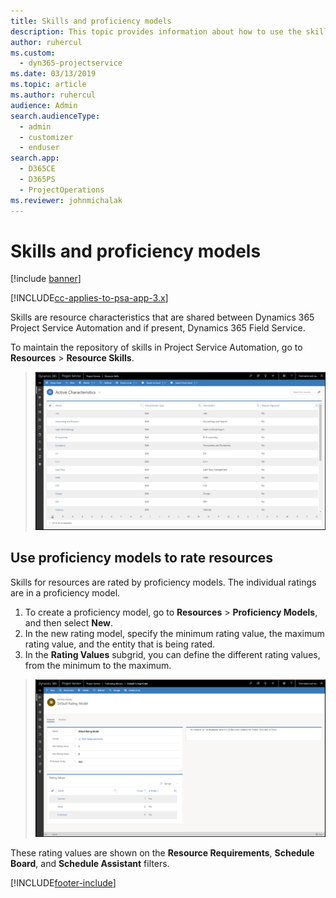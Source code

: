 ```yaml
---
title: Skills and proficiency models
description: This topic provides information about how to use the skills and proficiency models.
author: ruhercul
ms.custom: 
  - dyn365-projectservice
ms.date: 03/13/2019
ms.topic: article
ms.author: ruhercul
audience: Admin
search.audienceType: 
  - admin
  - customizer
  - enduser
search.app: 
  - D365CE
  - D365PS
  - ProjectOperations
ms.reviewer: johnmichalak
---
```


# Skills and proficiency models

[!include [banner](../includes/psa-now-project-operations.md)]

[!INCLUDE[cc-applies-to-psa-app-3.x](../includes/cc-applies-to-psa-app-3x.md)]

Skills are resource characteristics that are shared between Dynamics 365 Project Service Automation and if present, Dynamics 365 Field Service. 

To maintain the repository of skills in Project Service Automation, go to **Resources** \> **Resource Skills**. 

> ![Resource Skills.](media/Resource-Management-image84.png)

## Use proficiency models to rate resources

Skills for resources are rated by proficiency models. The individual ratings are in a proficiency model. 

1. To create a proficiency model, go to **Resources** \> **Proficiency Models**, and then select **New**.
2. In the new rating model, specify the minimum rating value, the maximum rating value, and the entity that is being rated.
3. In the **Rating Values** subgrid, you can define the different rating values, from the minimum to the maximum.

> ![Minimum and maximum ratings defined.](media/Resource-Management-image85.png)

These rating values are shown on the **Resource Requirements**, **Schedule Board**, and **Schedule Assistant** filters.


[!INCLUDE[footer-include](../includes/footer-banner.md)]

